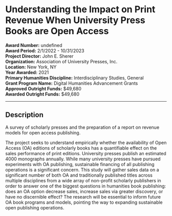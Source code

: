 
# Understanding the Impact on Print Revenue When University Press Books are Open Access

**Award Number:** undefined  
**Award Period:** 2/1/2022 - 10/31/2023  
**Project Director:** John E. Sherer  
**Organization:** Association of University Presses, Inc.  
**Location:** New York, NY  
**Year Awarded:** 2021  
**Primary Humanities Discipline:** Interdisciplinary Studies, General  
**Grant Program Name:** Digital Humanities Advancement Grants  
**Approved Outright Funds:** $49,680  
**Awarded Outright Funds:** $49,680  

---

## Description

<p>A survey of scholarly presses and the preparation of a report on revenue models for open access publishing.</p>
<p>The project seeks to understand empirically whether the availability of Open Access (OA) editions of scholarly books has a quantifiable effect on the sales performance of print editions. University presses publish an estimated 4000 monographs annually. While many university presses have pursued experiments with OA publishing, sustainable financing of all publishing operations is a significant concern. This study will gather sales data on a significant number of both OA and traditionally published titles across multiple disciplines from a wide array of non-profit scholarly publishers in order to answer one of the biggest questions in humanities book publishing: does an OA option decrease sales, increase sales via greater discovery, or have no discernible effect? The research will be essential to inform future OA book programs and models, pointing the way to expanding sustainable open publishing operations.</p>
